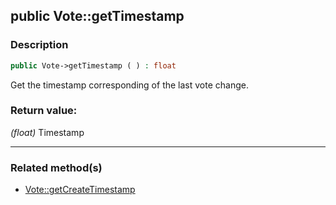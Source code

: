 ## public Vote::getTimestamp

### Description    

```php
public Vote->getTimestamp ( ) : float
```

Get the timestamp corresponding of the last vote change.
    

### Return value:   

*(float)* Timestamp


---------------------------------------

### Related method(s)      

* [Vote::getCreateTimestamp](../Vote%20Class/public%20Vote--getCreateTimestamp.md)    
